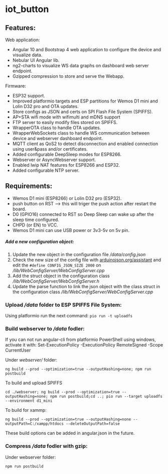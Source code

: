 # iot_button

## Features:

Web application:
* Angular 10 and Bootstrap 4 web application to configure the device and visualize data.
* Nebular UI Angular lib.
* ng2-charts to visualize WS data graphs on dashboard web server endpoint.
* Gzipped compression to store and serve the Webapp.

Firmware:
* ESP32 support.
* Improved platformio targets and ESP partitions for Wemos D1 mini and Lolin D32 pro and OTA updates.
* Store configs as JSON and certs on SPI Flash File System (SPIFFS).
* AP+STA wifi mode with wifimulti and mDNS support
* FTP server to easily modify files stored on SPIFFS.
* WrapperOTA class to handle OTA updates.
* WrapperWebSockets class to handle WS communication between device and webserver dashboard endpoint.
* MQTT client as QoS2 to detect disconnection and enabled connection using user&pass and/or certificates.
* Added configurable DeepSleep modes for ESP8266.
* Webserver or AsyncWebserver support.
* Enabled lwip NAT features for ESP8266 and ESP32.
* Added configurable NTP server.

## Requirements:

* Wemos D1 mini (ESP8266) or Lolin D32 pro (ESP32).
* push button on RST --> this will triger the push action after restart the board.
* D0 (GPIO16) connected to RST so Deep Sleep can wake up after the sleep time configured.
* CHPD (or EN) to VCC.
* Wemos D1 mini can use USB power or 3v3-5v on 5v pin.

##### Add a new configuration object:
1. Update the new object in the  configuration file _/data/config.json_
2. Check the new size of the config file with [arduinojson.org/assistant](arduinojson.org/assistant) and edit the `#define CONFIG_JSON_SIZE 2000` on _/lib/WebConfigServer/WebConfigServer.cpp_
3. Add the struct object in the configuration class _/lib/WebConfigServer/WebConfigServer.h_
4. Update the parse function to link the json object with the class struct in the configuration class _/lib/WebConfigServer/WebConfigServer.cpp_

### Upload _/data_ folder to ESP SPIFFS File System:

Using platformio run the next command: `pio run -t uploadfs`


### Build webserver to _/data_ fodler:
If you can not run angular-cli from platformio PowerShell using windows, activate it with:
Set-ExecutionPolicy -ExecutionPolicy RemoteSigned -Scope CurrentUser

Under _webserver/_ folder:
```console
ng build --prod --optimization=true --outputHashing=none; npm run postbuild
```

To build and upload SPIFFS
```console
cd ./webserver; ng build --prod --optimization=true --outputHashing=none; npm run postbuild;cd ..; pio run --target uploadfs --environment d1_mini
```

To build for xammp:
```console
ng build --prod --optimization=true --outputHashing=none --outputPath=C:/xampp/htdocs --deleteOutputPath=false
```

These build options can be added in angular.json in the future.

### Compress _/data_ fodler with gzip:
Under webserver folder:

```console
npm run postbuild
```
